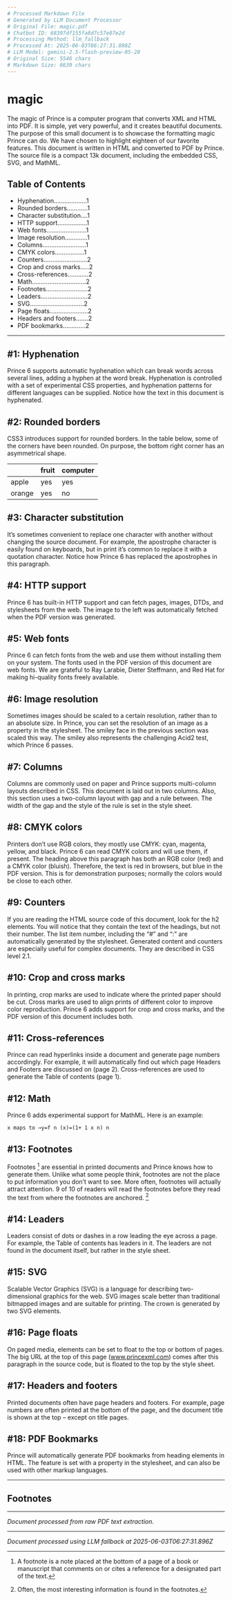```yaml
---
# Processed Markdown File
# Generated by LLM Document Processor
# Original File: magic.pdf
# Chatbot ID: 68397df155fa8d7c57e07e2d
# Processing Method: llm_fallback
# Processed At: 2025-06-03T06:27:31.898Z
# LLM Model: gemini-2.5-flash-preview-05-20
# Original Size: 5546 chars
# Markdown Size: 6639 chars
---
```


# magic

The magic of Prince is a computer program that converts XML and HTML into PDF. It is simple, yet very powerful, and it creates beautiful documents. The purpose of this small document is to showcase the formatting magic Prince can do. We have chosen to highlight eighteen of our favorite features. This document is written in HTML and converted to PDF by Prince. The source file is a compact 13k document, including the embedded CSS, SVG, and MathML.

## Table of Contents

*   Hyphenation...................1
*   Rounded borders............1
*   Character substitution....1
*   HTTP support.................1
*   Web fonts.......................1
*   Image resolution.............1
*   Columns.........................1
*   CMYK colors.................1
*   Counters.........................2
*   Crop and cross marks.....2
*   Cross-references............2
*   Math...............................2
*   Footnotes........................2
*   Leaders...........................2
*   SVG...............................2
*   Page floats......................2
*   Headers and footers.......2
*   PDF bookmarks.............2

---

## #1: Hyphenation

Prince 6 supports automatic hyphenation which can break words across several lines, adding a hyphen at the word break. Hyphenation is controlled with a set of experimental CSS properties, and hyphenation patterns for different languages can be supplied. Notice how the text in this document is hyphenated.

## #2: Rounded borders

CSS3 introduces support for rounded borders. In the table below, some of the corners have been rounded. On purpose, the bottom right corner has an asymmetrical shape.

| | fruit | computer |
| :------ | :---- | :------- |
| apple | yes | yes |
| orange | yes | no |

## #3: Character substitution

It’s sometimes convenient to replace one character with another without changing the source document. For example, the apostrophe character is easily found on keyboards, but in print it’s common to replace it with a quotation character. Notice how Prince 6 has replaced the apostrophes in this paragraph.

## #4: HTTP support

Prince 6 has built-in HTTP support and can fetch pages, images, DTDs, and stylesheets from the web. The image to the left was automatically fetched when the PDF version was generated.

## #5: Web fonts

Prince 6 can fetch fonts from the web and use them without installing them on your system. The fonts used in the PDF version of this document are web fonts. We are grateful to Ray Larabie, Dieter Steffmann, and Red Hat for making hi-quality fonts freely available.

## #6: Image resolution

Sometimes images should be scaled to a certain resolution, rather than to an absolute size. In Prince, you can set the resolution of an image as a property in the stylesheet. The smiley face in the previous section was scaled this way. The smiley also represents the challenging Acid2 test, which Prince 6 passes.

## #7: Columns

Columns are commonly used on paper and Prince supports multi-column layouts described in CSS. This document is laid out in two columns. Also, this section uses a two-column layout with gap and a rule between. The width of the gap and the style of the rule is set in the style sheet.

## #8: CMYK colors

Printers don’t use RGB colors, they mostly use CMYK: cyan, magenta, yellow, and black. Prince 6 can read CMYK colors and will use them, if present. The heading above this paragraph has both an RGB color (red) and a CMYK color (bluish). Therefore, the text is red in browsers, but blue in the PDF version. This is for demonstration purposes; normally the colors would be close to each other.

## #9: Counters

If you are reading the HTML source code of this document, look for the h2 elements. You will notice that they contain the text of the headings, but not their number. The list item number, including the “#” and “:” are automatically generated by the stylesheet. Generated content and counters are especially useful for complex documents. They are described in CSS level 2.1.

## #10: Crop and cross marks

In printing, crop marks are used to indicate where the printed paper should be cut. Cross marks are used to align prints of different color to improve color reproduction. Prince 6 adds support for crop and cross marks, and the PDF version of this document includes both.

## #11: Cross-references

Prince can read hyperlinks inside a document and generate page numbers accordingly. For example, it will automatically find out which page Headers and Footers are discussed on (page 2). Cross-references are used to generate the Table of contents (page 1).

## #12: Math

Prince 6 adds experimental support for MathML. Here is an example:

```
x maps to →y=f n (x)=(1+ 1 x n) n
```

## #13: Footnotes

Footnotes [^1] are essential in printed documents and Prince knows how to generate them. Unlike what some people think, footnotes are not the place to put information you don’t want to see. More often, footnotes will actually attract attention. 9 of 10 of readers will read the footnotes before they read the text from where the footnotes are anchored. [^2]

## #14: Leaders

Leaders consist of dots or dashes in a row leading the eye across a page. For example, the Table of contents has leaders in it. The leaders are not found in the document itself, but rather in the style sheet.

## #15: SVG

Scalable Vector Graphics (SVG) is a language for describing two-dimensional graphics for the web. SVG images scale better than traditional bitmapped images and are suitable for printing. The crown is generated by two SVG elements.

## #16: Page floats

On paged media, elements can be set to float to the top or bottom of pages. The big URL at the top of this page (www.princexml.com) comes after this paragraph in the source code, but is floated to the top by the style sheet.

## #17: Headers and footers

Printed documents often have page headers and footers. For example, page numbers are often printed at the bottom of the page, and the document title is shown at the top – except on title pages.

## #18: PDF Bookmarks

Prince will automatically generate PDF bookmarks from heading elements in HTML. The feature is set with a property in the stylesheet, and can also be used with other markup languages.

---

## Footnotes

[^1]: A footnote is a note placed at the bottom of a page of a book or manuscript that comments on or cites a reference for a designated part of the text.
[^2]: Often, the most interesting information is found in the footnotes.

---
*Document processed from raw PDF text extraction.*

---
*Document processed using LLM fallback at 2025-06-03T06:27:31.896Z*